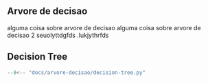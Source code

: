 ## Arvore de decisao
alguma coisa sobre arvore de decisao
alguma coisa sobre arvore de decisao 2
seuolyttdgfds .lukjythrfds
## Decision Tree
```python
--8<-- "docs/arvore-decisao/decision-tree.py"
```